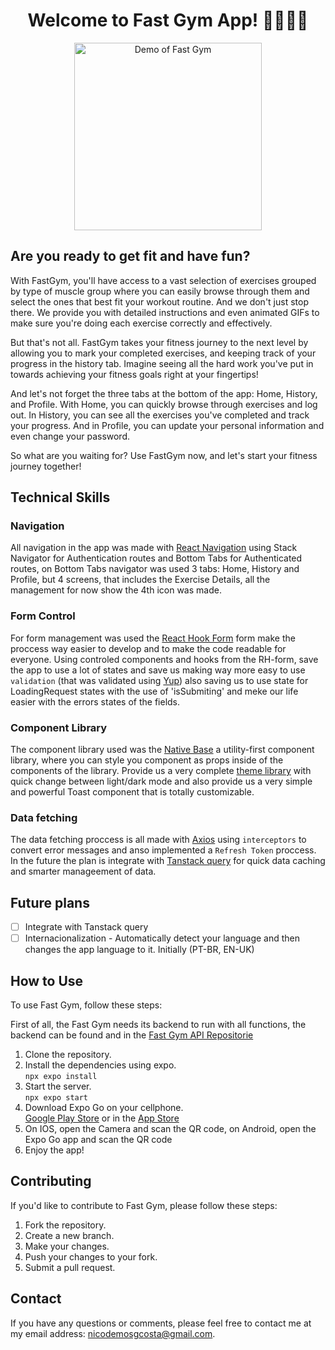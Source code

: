 <h1 align="center">Welcome to Fast Gym App! 🚀🏋🏽‍♂️</h1>

<p align="center">
  <img src=".github/assets/user-experience.gif" alt="Demo of Fast Gym" style="width: 300px;"/>
</p>

## Are you ready to get fit and have fun?

With FastGym, you'll have access to a vast selection of exercises grouped by type of muscle group where you can easily browse through them and select the ones that best fit your workout routine. And we don't just stop there. We provide you with detailed instructions and even animated GIFs to make sure you're doing each exercise correctly and effectively.

But that's not all. FastGym takes your fitness journey to the next level by allowing you to mark your completed exercises, and keeping track of your progress in the history tab. Imagine seeing all the hard work you've put in towards achieving your fitness goals right at your fingertips!

And let's not forget the three tabs at the bottom of the app: Home, History, and Profile. With Home, you can quickly browse through exercises and log out. In History, you can see all the exercises you've completed and track your progress. And in Profile, you can update your personal information and even change your password.

So what are you waiting for? Use FastGym now, and let's start your fitness journey together!

## Technical Skills

### Navigation
All navigation in the app was made with [React Navigation](https://reactnavigation.org/) using Stack Navigator for Authentication routes and Bottom Tabs for Authenticated routes, on Bottom Tabs 
navigator was used 3 tabs: Home, History and Profile, but 4 screens, that includes the Exercise Details, all the management for now show the 4th icon was made.

### Form Control
For form management was used the [React Hook Form](https://react-hook-form.com/) form make the proccess way easier to develop and to make the code readable for everyone.
Using controled components and hooks from the RH-form, save the app to use a lot of states and save us making way more easy to use `validation` (that was validated using [Yup](https://github.com/jquense/yup))
also saving us to use state for LoadingRequest states with the use of 'isSubmiting' and meke our life easier with the errors states of the fields.

### Component Library
The component library used was the [Native Base](https://nativebase.io/) a utility-first component library, where you can style you component as props inside of the 
components of the library. Provide us a very complete [theme library](https://docs.nativebase.io/default-theme) with quick change between light/dark mode and also provide
us a very simple and powerful Toast component that is totally customizable.

### Data fetching
The data fetching proccess is all made with [Axios](https://axios-http.com/docs/intro) using `interceptors` to convert error messages and anso implemented a `Refresh Token`
proccess. In the future the plan is integrate with [Tanstack query](https://tanstack.com/query/v4/) for quick data caching and smarter manageement of data.

## Future plans
 - [ ] Integrate with Tanstack query
 - [ ] Internacionalization - Automatically detect your language and then changes the app language to it. Initially (PT-BR, EN-UK)

## How to Use

To use Fast Gym, follow these steps:

First of all, the Fast Gym needs its backend to run with all functions, the backend can be found and in the [Fast Gym API Repositorie](https://github.com/SavioNicodemos/fastgym-api)

1. Clone the repository.
2. Install the dependencies using expo.  
   ```npx expo install```
3. Start the server.  
   ```npx expo start```
4. Download Expo Go on your cellphone.  
   [Google Play Store](https://play.google.com/store/apps/details?id=host.exp.exponent&referrer=www) or in the [App Store](https://itunes.apple.com/app/apple-store/id982107779)
5. On IOS, open the Camera and scan the QR code, on Android, open the Expo Go app and scan the QR code
6. Enjoy the app!

## Contributing

If you'd like to contribute to Fast Gym, please follow these steps:

1. Fork the repository.
2. Create a new branch.
3. Make your changes.
4. Push your changes to your fork.
5. Submit a pull request.

## Contact

If you have any questions or comments, please feel free to contact me at my email address: nicodemosgcosta@gmail.com.
